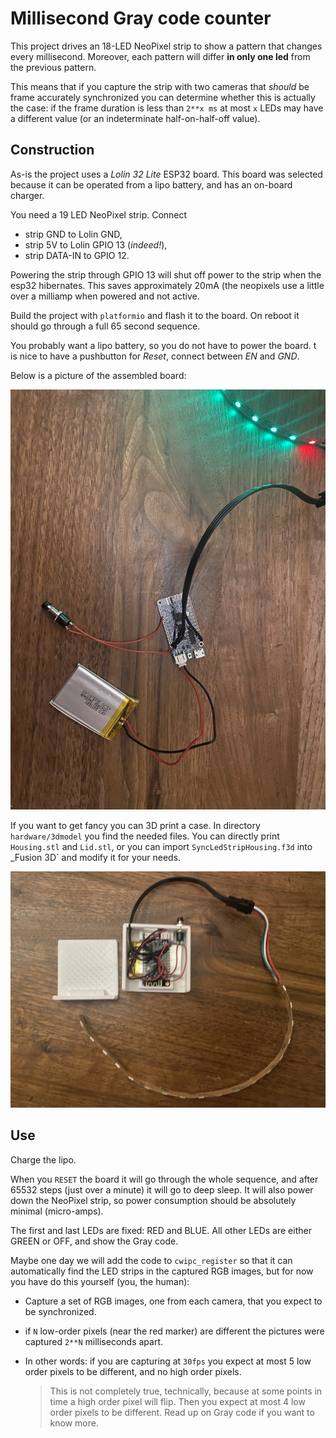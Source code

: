 # Millisecond Gray code counter

This project drives an 18-LED NeoPixel strip to show a pattern that changes every millisecond. Moreover, each pattern will differ **in only one led** from the previous pattern.

This means that if you capture the strip with two cameras that _should_ be frame accurately synchronized you can determine whether this is actually the case: if the frame duration is less than `2**x ms` at most `x` LEDs may have a different value (or an indeterminate half-on-half-off value).

## Construction

As-is the project uses a _Lolin 32 Lite_ ESP32 board. This board was selected because it can be operated from a lipo battery, and has an on-board charger.

You need a 19 LED NeoPixel strip. Connect

- strip GND to Lolin GND, 
- strip 5V to Lolin GPIO 13 (_indeed!_), 
- strip DATA-IN to GPIO 12. 

Powering the strip through GPIO 13 will shut off power to the strip when the esp32 hibernates. This saves approximately 20mA (the neopixels use a little over a milliamp when powered and not active.

Build the project with `platformio` and flash it to the board. On reboot it should go through a full 65 second sequence.

You probably want a lipo battery, so you do not have to power the board. t is nice to have a pushbutton for _Reset_, connect between _EN_ and _GND_. 

Below is a picture of the assembled board:

![Assembled board](hardware/board-construction.jpeg)

If you want to get fancy you can 3D print a case. In directory `hardware/3dmodel` you find the needed files. You can directly print `Housing.stl` and `Lid.stl`, or you can import `SyncLedStripHousing.f3d` into _Fusion 3D` and modify it for your needs.

![Board complete with housing](hardware/complete.jpeg)


## Use

Charge the lipo.

When you `RESET` the board it will go through the whole sequence, and after 65532 steps (just over a minute) it will go to deep sleep. It will also power down the NeoPixel strip, so power consumption should be absolutely minimal (micro-amps).

The first and last LEDs are fixed: RED and BLUE. All other LEDs are either GREEN or OFF, and show the Gray code.

Maybe one day we will add the code to `cwipc_register` so that it can automatically find the LED strips in the captured RGB images, but for now you have do this yourself (you, the human):

- Capture a set of RGB images, one from each camera, that you expect to be synchronized.
- if `N` low-order pixels (near the red marker) are different the pictures were captured `2**N` milliseconds apart.
- In other words: if you are capturing at `30fps` you expect at most 5 low order pixels to be different, and no high order pixels.

  > This is not completely true, technically, because at some points in time a high order pixel will flip. Then you expect at most 4 low order pixels to be different. Read up on Gray code if you want to know more.